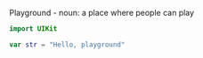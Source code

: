 
Playground - noun: a place where people can play

```swift
import UIKit

var str = "Hello, playground"
```
